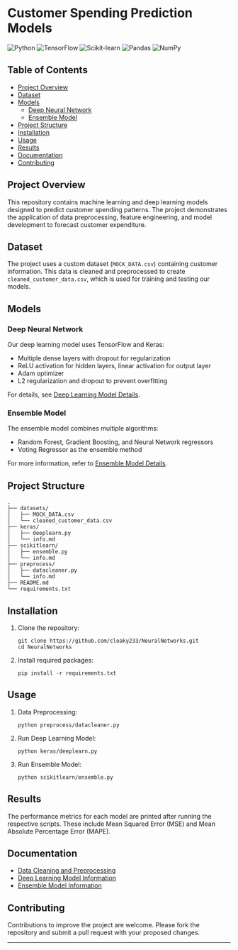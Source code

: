 # Customer Spending Prediction Models

![Python](https://img.shields.io/badge/Python-3.7%2B-blue)
![TensorFlow](https://img.shields.io/badge/TensorFlow-2.0%2B-orange)
![Scikit-learn](https://img.shields.io/badge/Scikit--learn-Latest-green)
![Pandas](https://img.shields.io/badge/Pandas-Latest-yellow)
![NumPy](https://img.shields.io/badge/NumPy-Latest-lightgrey)

## Table of Contents

- [Project Overview](#project-overview)
- [Dataset](#dataset)
- [Models](#models)
  - [Deep Neural Network](#deep-neural-network)
  - [Ensemble Model](#ensemble-model)
- [Project Structure](#project-structure)
- [Installation](#installation)
- [Usage](#usage)
- [Results](#results)
- [Documentation](#documentation)
- [Contributing](#contributing)

## Project Overview

This repository contains machine learning and deep learning models designed to predict customer spending patterns. The project demonstrates the application of data preprocessing, feature engineering, and model development to forecast customer expenditure.

## Dataset

The project uses a custom dataset (`MOCK_DATA.csv`) containing customer information. This data is cleaned and preprocessed to create `cleaned_customer_data.csv`, which is used for training and testing our models.

## Models

### Deep Neural Network

Our deep learning model uses TensorFlow and Keras:

- Multiple dense layers with dropout for regularization
- ReLU activation for hidden layers, linear activation for output layer
- Adam optimizer
- L2 regularization and dropout to prevent overfitting

For details, see [Deep Learning Model Details](keras/info.md).

### Ensemble Model

The ensemble model combines multiple algorithms:

- Random Forest, Gradient Boosting, and Neural Network regressors
- Voting Regressor as the ensemble method

For more information, refer to [Ensemble Model Details](scikitlearn/info.md).

## Project Structure

```
.
├── datasets/
│   ├── MOCK_DATA.csv
│   └── cleaned_customer_data.csv
├── keras/
│   ├── deeplearn.py
│   └── info.md
├── scikitlearn/
│   ├── ensemble.py
│   └── info.md
├── preprocess/
│   ├── datacleaner.py
│   └── info.md
├── README.md
└── requirements.txt
```

## Installation

1. Clone the repository:
   ```
   git clone https://github.com/cloaky233/NeuralNetworks.git
   cd NeuralNetworks
   ```

2. Install required packages:
   ```
   pip install -r requirements.txt
   ```

## Usage

1. Data Preprocessing:
   ```
   python preprocess/datacleaner.py
   ```

2. Run Deep Learning Model:
   ```
   python keras/deeplearn.py
   ```

3. Run Ensemble Model:
   ```
   python scikitlearn/ensemble.py
   ```

## Results

The performance metrics for each model are printed after running the respective scripts. These include Mean Squared Error (MSE) and Mean Absolute Percentage Error (MAPE).

## Documentation

- [Data Cleaning and Preprocessing](preprocess/info.md)
- [Deep Learning Model Information](keras/info.md)
- [Ensemble Model Information](scikitlearn/info.md)

## Contributing

Contributions to improve the project are welcome. Please fork the repository and submit a pull request with your proposed changes.

---
